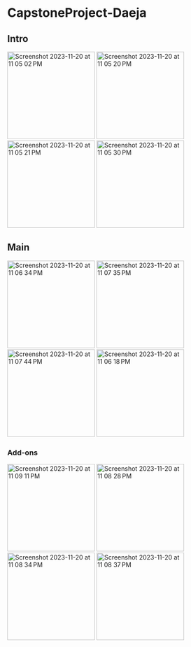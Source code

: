 # CapstoneProject-Daeja

 
## Intro
<img width="200" alt="Screenshot 2023-11-20 at 11 05 02 PM" src="https://github.com/j-ra1n/Capstone_DaeJa/assets/118893707/6f031a8f-3d91-4e8a-94cc-f3c1fb1b6bf9">
<img width="200" alt="Screenshot 2023-11-20 at 11 05 20 PM" src="https://github.com/j-ra1n/Capstone_DaeJa/assets/118893707/f5e43dac-c8f2-4836-bb9d-235053bd1437">
<img width="200" alt="Screenshot 2023-11-20 at 11 05 21 PM" src="https://github.com/j-ra1n/Capstone_DaeJa/assets/118893707/14e2ea82-1f24-4ec8-8b99-1b1c01c1057d">
<img width="200" alt="Screenshot 2023-11-20 at 11 05 30 PM" src="https://github.com/j-ra1n/Capstone_DaeJa/assets/118893707/a3e4c4a3-0c52-44f7-926d-25db8926b83f">

## Main
<img width="200" alt="Screenshot 2023-11-20 at 11 06 34 PM" src="https://github.com/j-ra1n/Capstone_DaeJa/assets/118893707/79769060-5472-4393-a5b9-fbfab219a65c">
<img width="200" alt="Screenshot 2023-11-20 at 11 07 35 PM" src="https://github.com/j-ra1n/Capstone_DaeJa/assets/118893707/4904514d-9f65-4050-b796-ade3dbaae674">
<img width="200" alt="Screenshot 2023-11-20 at 11 07 44 PM" src="https://github.com/j-ra1n/Capstone_DaeJa/assets/118893707/5e50506e-ae1b-43fe-8d66-92ab4106eea5">
<img width="200" alt="Screenshot 2023-11-20 at 11 06 18 PM" src="https://github.com/j-ra1n/Capstone_DaeJa/assets/118893707/d5ee7da7-2637-4790-a668-01fab77a9e78">

### Add-ons
<img width="200" alt="Screenshot 2023-11-20 at 11 09 11 PM" src="https://github.com/j-ra1n/Capstone_DaeJa/assets/118893707/7b162b9c-6ba5-47b9-a6d7-a9708f3d21b4">
<img width="200" alt="Screenshot 2023-11-20 at 11 08 28 PM" src="https://github.com/j-ra1n/Capstone_DaeJa/assets/118893707/9fbfced0-1a0c-412f-86dd-c02da0012cee">
<img width="200" alt="Screenshot 2023-11-20 at 11 08 34 PM" src="https://github.com/j-ra1n/Capstone_DaeJa/assets/118893707/47b1150b-8c2a-406f-adea-a442539af768">
<img width="200" alt="Screenshot 2023-11-20 at 11 08 37 PM" src="https://github.com/j-ra1n/Capstone_DaeJa/assets/118893707/d8ebe6f3-8cc0-4520-94d4-d432d2bf2694">
